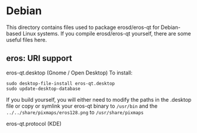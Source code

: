 
Debian
====================
This directory contains files used to package erosd/eros-qt
for Debian-based Linux systems. If you compile erosd/eros-qt yourself, there are some useful files here.

## eros: URI support ##


eros-qt.desktop  (Gnome / Open Desktop)
To install:

	sudo desktop-file-install eros-qt.desktop
	sudo update-desktop-database

If you build yourself, you will either need to modify the paths in
the .desktop file or copy or symlink your eros-qt binary to `/usr/bin`
and the `../../share/pixmaps/eros128.png` to `/usr/share/pixmaps`

eros-qt.protocol (KDE)

